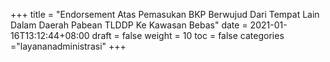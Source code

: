 +++
title = "Endorsement Atas Pemasukan BKP Berwujud Dari Tempat Lain Dalam Daerah Pabean TLDDP Ke Kawasan Bebas"
date = 2021-01-16T13:12:44+08:00
draft = false
weight = 10
toc = false
categories ="layananadministrasi"
+++